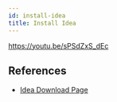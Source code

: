 ```yaml
---
id: install-idea
title: Install Idea
---
```


https://youtu.be/sPSdZxS_dEc

## References
* [Idea Download Page](https://www.jetbrains.com/ru-ru/idea/download/)